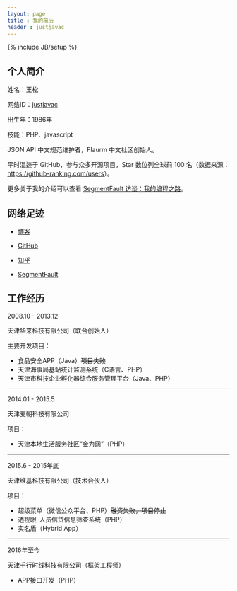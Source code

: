 ```yaml
---
layout: page
title : 我的简历
header : justjavac
---
```

{% include JB/setup %}

## 个人简介

姓名：王松

网络ID：[justjavac](https://www.google.com.hk/search?q=justjavac&oq=justjavac&aqs=chrome..69i57j69i60l3j69i65l2&sourceid=chrome&ie=UTF-8)

出生年：1986年

技能：PHP、javascript


JSON API 中文规范维护者，Flaurm 中文社区创始人。

平时混迹于 GitHub，参与众多开源项目，Star 数位列全球前 100 名（数据来源：<https://github-ranking.com/users>）。

更多关于我的介绍可以查看 [SegmentFault 访谈：我的编程之路](http://justjavac.com/other/2016/03/07/the-way-of-programming.html)。

## 网络足迹

- [博客](http://justjavac.com)

- [GitHub](https://github.com/justjavac)

- [知乎](https://www.zhihu.com/people/justjavac.com)

- [SegmentFault](https://segmentfault.com/u/justjavac)

## 工作经历

2008.10 - 2013.12

天津华来科技有限公司（联合创始人）

主要开发项目：

- 食品安全APP（Java）<del>项目失败</del>
- 天津海事局基站统计监测系统（C语言、PHP）
- 天津市科技企业孵化器综合服务管理平台（Java、PHP）

---------------

2014.01 - 2015.5

天津麦朝科技有限公司 

项目：

- 天津本地生活服务社区“金为网”（PHP）

----------------

2015.6 - 2015年底

天津维基科技有限公司（技术合伙人）

项目：

- 超级菜单（微信公众平台、PHP）<del>融资失败，项目停止</del>
- 透视眼-人员信贷信息筛查系统（PHP）
- 实名盾（Hybrid App）

------------------

2016年至今

天津千行时线科技有限公司（框架工程师）

- APP接口开发（PHP）

